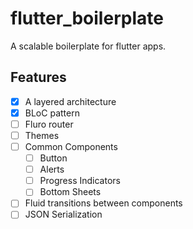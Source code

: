 # flutter_boilerplate

A scalable boilerplate for flutter apps.

## Features

- [x] A layered architecture
- [x] BLoC pattern
- [ ] Fluro router
- [ ] Themes
- [ ] Common Components
  - [ ] Button
  - [ ] Alerts
  - [ ] Progress Indicators
  - [ ] Bottom Sheets
- [ ] Fluid transitions between components
- [ ] JSON Serialization
